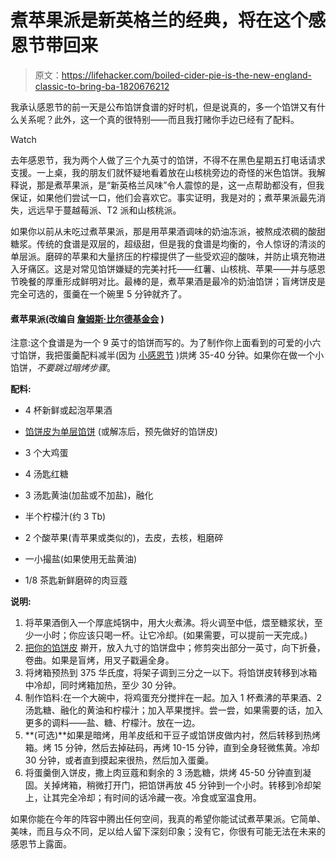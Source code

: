 # 煮苹果派是新英格兰的经典，将在这个感恩节带回来

> 原文：<https://lifehacker.com/boiled-cider-pie-is-the-new-england-classic-to-bring-ba-1820676212>

我承认感恩节的前一天是公布馅饼食谱的好时机，但是说真的，多一个馅饼又有什么关系呢？此外，这一个真的很特别——而且我打赌你手边已经有了配料。

Watch

去年感恩节，我为两个人做了三个九英寸的馅饼，不得不在黑色星期五打电话请求支援。一上桌，我的朋友们就怀疑地看着放在山核桃旁边的奇怪的米色馅饼。我解释说，那是煮苹果派，是“新英格兰风味”令人震惊的是，这一点帮助都没有，但我保证，如果他们尝试一口，他们会喜欢它。事实证明，我是对的；煮苹果派最先消失，远远早于蔓越莓派、T2 派和山核桃派。

如果你以前从未吃过煮苹果派，那是用苹果酒调味的奶油冻派，被熬成浓稠的酸甜糖浆。传统的食谱是双层的，超级甜，但是我的食谱是均衡的，令人惊讶的清淡的单层派。磨碎的苹果和大量挤压的柠檬提供了一些受欢迎的酸味，并防止填充物进入牙痛区。这是对常见馅饼嫌疑的完美衬托——红薯、山核桃、苹果——并与感恩节晚餐的厚重形成鲜明对比。最棒的是，煮苹果酒是最冷的奶油馅饼；盲烤饼皮是完全可选的，蛋羹在一个碗里 5 分钟就齐了。

#### **煮苹果派**(改编自 [詹姆斯·比尔德基金会](https://www.jamesbeard.org/recipes/new-england-boiled-cider-pie) )

注意:这个食谱是为一个 9 英寸的馅饼而写的。为了制作你上面看到的可爱的小六寸馅饼，我把蛋羹配料减半(因为 [小感恩节](https://skillet.lifehacker.com/how-to-make-thanksgiving-dinner-for-a-very-small-crowd-1820310548) )烘烤 35-40 分钟。如果你在做一个小馅饼，*不要跳过暗烤步骤*。

**配料:**

*   4 杯新鲜或起泡苹果酒

*   [馅饼皮为单层馅饼](https://smittenkitchen.com/2008/11/pie-crust-102-all-butter-really-flaky-pie-dough/) (或解冻后，预先做好的馅饼皮)

*   3 个大鸡蛋

*   4 汤匙红糖

*   3 汤匙黄油(加盐或不加盐)，融化

*   半个柠檬汁(约 3 Tb)

*   2 个酸苹果(青苹果或类似的)，去皮，去核，粗磨碎

*   一小撮盐(如果使用无盐黄油)

*   1/8 茶匙新鲜磨碎的肉豆蔻

**说明:**

1.  将苹果酒倒入一个厚底炖锅中，用大火煮沸。将火调至中低，煨至糖浆状，至少一小时；你应该只喝一杯。让它冷却。(如果需要，可以提前一天完成。)
2.  [把你的馅饼皮](https://skillet.lifehacker.com/for-better-pie-crust-resort-to-violence-1798295233) 擀开，放入九寸的馅饼盘中；修剪突出部分一英寸，向下折叠，卷曲。如果是盲烤，用叉子戳遍全身。
3.  将烤箱预热到 375 华氏度，将架子调到三分之一以下。将馅饼皮转移到冰箱中冷却，同时烤箱加热，至少 30 分钟。
4.  制作馅料:在一个大碗中，将鸡蛋充分搅拌在一起。加入 1 杯煮沸的苹果酒、2 汤匙糖、融化的黄油和柠檬汁；加入苹果搅拌。尝一尝，如果需要的话，加入更多的调料——盐、糖、柠檬汁。放在一边。
5.  **(可选)**如果是暗烤，用羊皮纸和干豆子或馅饼皮做内衬，然后转移到热烤箱。烤 15 分钟，然后去掉砝码，再烤 10-15 分钟，直到全身轻微焦黄。冷却 30 分钟，或者直到摸起来很热，然后加入蛋羹。
6.  将蛋羹倒入饼皮，撒上肉豆蔻和剩余的 3 汤匙糖，烘烤 45-50 分钟直到凝固。关掉烤箱，稍微打开门，把馅饼再放 45 分钟到一个小时。转移到冷却架上，让其完全冷却；有时间的话冷藏一夜。冷食或室温食用。

如果你能在今年的阵容中腾出任何空间，我真的希望你能试试煮苹果派。它简单、美味，而且与众不同，足以给人留下深刻印象；没有它，你很有可能无法在未来的感恩节上露面。